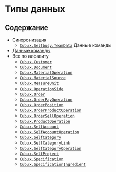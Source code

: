Типы данных
===========

Содержание
----------

*   Синхронизация
    *   [`Cubux.Selfbusy.TeamData`](./sync/data-team.md) Данные команды
*   [Данные команды](team/README.md)
*   Все по алфавиту
    *   [`Cubux.Customer`](team/customer.md)
    *   [`Cubux.Document`](team/document.md)
    *   [`Cubux.MaterialOperation`](team/material-operation.md)
    *   [`Cubux.MaterialSource`](team/material-source.md)
    *   [`Cubux.MeasureUnit`](team/measure-unit.md)
    *   [`Cubux.OperationSide`](team/operation-side.md)
    *   [`Cubux.Order`](team/order.md)
    *   [`Cubux.OrderPayOperation`](team/order-pay-operation.md)
    *   [`Cubux.OrderPosition`](team/order-position.md)
    *   [`Cubux.OrderProductOperation`](team/order-product-operation.md)
    *   [`Cubux.OrderSellOperation`](team/order-sell-operation.md)
    *   [`Cubux.ProductOperation`](team/product-operation.md)
    *   [`Cubux.SelfAccount`](team/account.md)
    *   [`Cubux.SelfAccountOperation`](team/account-operation.md)
    *   [`Cubux.SelfCategory`](team/category.md)
    *   [`Cubux.SelfCategoryLink`](team/category-link.md)
    *   [`Cubux.SelfCategoryOperation`](team/category-operation.md)
    *   [`Cubux.SelfProject`](team/project.md)
    *   [`Cubux.Specification`](team/specification.md)
    *   [`Cubux.SpecificationIngredient`](team/specification-ingredient.md)
